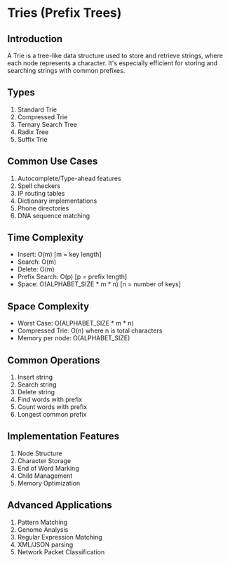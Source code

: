 # Tries (Prefix Trees)

## Introduction
A Trie is a tree-like data structure used to store and retrieve strings, where each node represents a character. It's especially efficient for storing and searching strings with common prefixes.

## Types
1. Standard Trie
2. Compressed Trie
3. Ternary Search Tree
4. Radix Tree
5. Suffix Trie

## Common Use Cases
1. Autocomplete/Type-ahead features
2. Spell checkers
3. IP routing tables
4. Dictionary implementations
5. Phone directories
6. DNA sequence matching

## Time Complexity
- Insert: O(m) [m = key length]
- Search: O(m)
- Delete: O(m)
- Prefix Search: O(p) [p = prefix length]
- Space: O(ALPHABET_SIZE * m * n) [n = number of keys]

## Space Complexity
- Worst Case: O(ALPHABET_SIZE * m * n)
- Compressed Trie: O(n) where n is total characters
- Memory per node: O(ALPHABET_SIZE)

## Common Operations
1. Insert string
2. Search string
3. Delete string
4. Find words with prefix
5. Count words with prefix
6. Longest common prefix

## Implementation Features
1. Node Structure
2. Character Storage
3. End of Word Marking
4. Child Management
5. Memory Optimization

## Advanced Applications
1. Pattern Matching
2. Genome Analysis
3. Regular Expression Matching
4. XML/JSON parsing
5. Network Packet Classification
